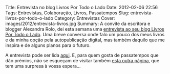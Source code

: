 Title: Entrevista no blog Livros Por Todo o Lado
Date: 2012-02-06 22:56
Tags: Entrevistas, Colaboração, Livros, Passatempos
Slug: entrevista-livros-por-todo-o-lado
Category: Entrevistas
Cover: images/2012/entrevista-livros.jpg
Summary: A convite da escritora e blogger Alexandra Rolo, dei esta semana uma [entrevista ao seu blog Livros Por Todo o Lado](https://folhaembranco.blogs.sapo.pt/entrevista-victor-domingos-598592). Uma breve conversa onde falo um pouco dos meus livros e da minha opção pela autopublicação digital, mas também daquilo que me inspira e de alguns planos para o futuro. 

A entrevista pode ser lida [aqui](https://folhaembranco.blogs.sapo.pt/entrevista-victor-domingos-598592). E, para quem gosta de passatempos que dão prémios, não se esqueçam de visitar também [esta outra página](http://web.archive.org/web/20140921062833/http://livrosportodolado.blogs.sapo.pt/29300.html), que tem uma surpresa à vossa espera...